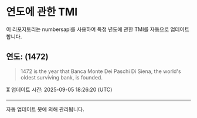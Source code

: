 
# 연도에 관한 TMI

이 리포지토리는 numbersapi를 사용하여 특정 년도에 관한 TMI를 자동으로 업데이트합니다.

## 연도: (1472)
> 1472 is the year that Banca Monte Dei Paschi Di Siena, the world's oldest surviving bank, is founded.

⏳ 업데이트 시간: 2025-09-05 18:26:20 (UTC)

---
자동 업데이트 봇에 의해 관리됩니다.
